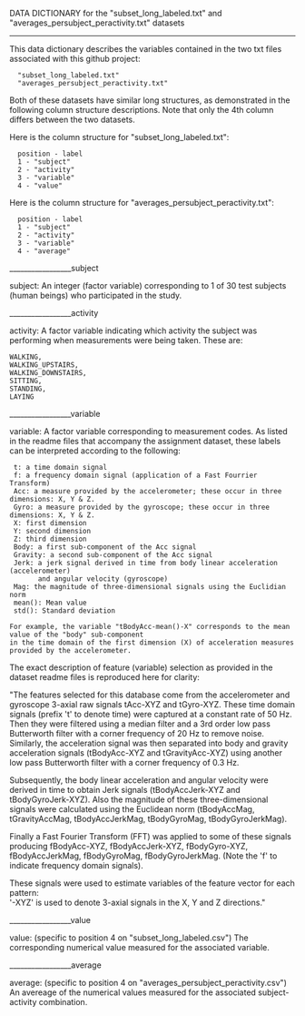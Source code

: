 DATA DICTIONARY for the "subset_long_labeled.txt" and "averages_persubject_peractivity.txt" datasets
____________________________________________________________________________________________________

This data dictionary describes the variables contained in the two txt files associated with this github project:

      "subset_long_labeled.txt"
      "averages_persubject_peractivity.txt"
      
Both of these datasets have similar long structures, as demonstrated in the following column structure descriptions. Note that only the 4th column differs between the two datasets.

Here is the column structure for "subset_long_labeled.txt":  

      position - label
      1 - "subject"
      2 - "activity"
      3 - "variable"
      4 - "value"

Here is the column structure for "averages_persubject_peractivity.txt":  

      position - label
      1 - "subject"
      2 - "activity"
      3 - "variable"
      4 - "average"



_________________subject

subject: An integer (factor variable) corresponding to 1 of 30 test subjects (human beings) who participated in the study. 



_________________activity

activity: A factor variable indicating which activity the subject was performing when measurements were being taken. These are: 

    WALKING, 
    WALKING_UPSTAIRS, 
    WALKING_DOWNSTAIRS, 
    SITTING, 
    STANDING, 
    LAYING
    


_________________variable

variable:  A factor variable corresponding to measurement codes. As listed in the readme files that accompany the assignment dataset, these labels can be interpreted according to the following:

     t: a time domain signal
     f: a frequency domain signal (application of a Fast Fourrier Transform)
     Acc: a measure provided by the accelerometer; these occur in three dimensions: X, Y & Z.
     Gyro: a measure provided by the gyroscope; these occur in three dimensions: X, Y & Z.
     X: first dimension
     Y: second dimension
     Z: third dimension
     Body: a first sub-component of the Acc signal
     Gravity: a second sub-component of the Acc signal
     Jerk: a jerk signal derived in time from body linear acceleration (accelerometer) 
           and angular velocity (gyroscope)
     Mag: the magnitude of three-dimensional signals using the Euclidian norm
     mean(): Mean value
     std(): Standard deviation
     
    For example, the variable "tBodyAcc-mean()-X" corresponds to the mean value of the "body" sub-component 
    in the time domain of the first dimension (X) of acceleration measures provided by the accelerometer.
    
    
The exact description of feature (variable) selection as provided in the dataset readme files is reproduced here for clarity:

"The features selected for this database come from the accelerometer and gyroscope 3-axial raw signals tAcc-XYZ and tGyro-XYZ. These time domain signals (prefix 't' to denote time) were captured at a constant rate of 50 Hz. Then they were filtered using a median filter and a 3rd order low pass Butterworth filter with a corner frequency of 20 Hz to remove noise. Similarly, the acceleration signal was then separated into body and gravity acceleration signals (tBodyAcc-XYZ and tGravityAcc-XYZ) using another low pass Butterworth filter with a corner frequency of 0.3 Hz. 

Subsequently, the body linear acceleration and angular velocity were derived in time to obtain Jerk signals (tBodyAccJerk-XYZ and tBodyGyroJerk-XYZ). Also the magnitude of these three-dimensional signals were calculated using the Euclidean norm (tBodyAccMag, tGravityAccMag, tBodyAccJerkMag, tBodyGyroMag, tBodyGyroJerkMag). 

Finally a Fast Fourier Transform (FFT) was applied to some of these signals producing fBodyAcc-XYZ, fBodyAccJerk-XYZ, fBodyGyro-XYZ, fBodyAccJerkMag, fBodyGyroMag, fBodyGyroJerkMag. (Note the 'f' to indicate frequency domain signals). 

These signals were used to estimate variables of the feature vector for each pattern:  
'-XYZ' is used to denote 3-axial signals in the X, Y and Z directions."   


_________________value

value: (specific to position 4 on "subset_long_labeled.csv") The corresponding numerical value measured for the associated variable.



_________________average

average: (specific to position 4 on "averages_persubject_peractivity.csv") An avereage of the numerical values measured for the associated subject-activity combination.
